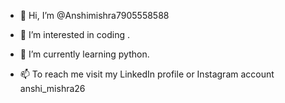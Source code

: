 - 👋 Hi, I’m @Anshimishra7905558588
- 👀 I’m interested in coding .
- 🌱 I’m currently learning python.

- 📫 To reach me visit my LinkedIn profile or  Instagram account anshi_mishra26 

<!---
Anshimishra7905558588/Anshimishra7905558588 is a ✨ special ✨ repository because its `README.md` (this file) appears on your GitHub profile.
You can click the Preview link to take a look at your changes.
--->
